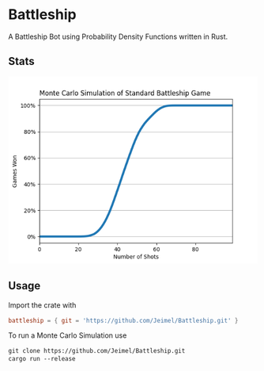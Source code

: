 # Battleship

A Battleship Bot using Probability Density Functions written in Rust.

## Stats

![alt Monte Carlo Simulation](images/simulation.png)

## Usage

Import the crate with

```toml
battleship = { git = 'https://github.com/Jeimel/Battleship.git' }
```

To run a Monte Carlo Simulation use

```shell
git clone https://github.com/Jeimel/Battleship.git
cargo run --release
```

